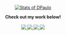 <p align="center">
  <a href="https://github.com/dpaulo" class="rich-diff-level-one">
    <img src="https://github-readme-stats.vercel.app/api?username=dpaulo&title_color=333&text_color=777" alt="Stats of DPaulo" >
  </a>
</p>

<p align="center">
  <strong>Check out my work below!</strong>
  <br><br>
  <a href="https://badges.strrl.dev">
    <img src="https://badges.strrl.dev/visits/dpaulo/dpaulo?style=flat-square&color=blue&logo=airbnb&a=0&logoColor=white">
  </a>
  <a href="https://badges.strrl.dev">
    <img src="https://badges.strrl.dev/years/dpaulo?style=flat-square&color=blue&logo=stackoverflow&a=0&logoColor=white">
  </a>
  <a href="https://badges.strrl.dev">
    <img src="https://badges.strrl.dev/repos/dpaulo?style=flat-square&color=blue&logo=gitbook&a=0&logoColor=white">
  </a>
  <a href="https://badges.strrl.dev">
    <img src="https://badges.strrl.dev/commits/all/dpaulo?style=flat-square&color=blue&logo=githubactions&a=0&logoColor=white">
  </a>
</p>
